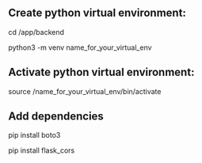 ## Create python virtual environment:
cd /app/backend

python3 -m venv name_for_your_virtual_env

## Activate python virtual environment:
source /name_for_your_virtual_env/bin/activate

## Add dependencies
pip install boto3

pip install flask_cors
